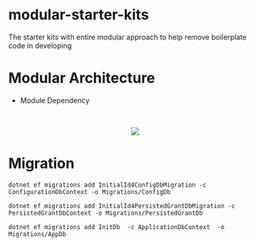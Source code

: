 ﻿# modular-starter-kits
The starter kits with entire modular approach to help remove boilerplate code in developing

# Modular Architecture

- Module Dependency

﻿<p align="center">
  <img align="center" class="image" src="https://github.com/thangchung/modular-starter-kits/blob/master/assets/module-dependency.png">  
</p>

# Migration

```
dotnet ef migrations add InitialId4ConfigDbMigration -c ConfigurationDbContext -o Migrations/ConfigDb
```

```
dotnet ef migrations add InitialId4PersistedGrantDbMigration -c PersistedGrantDbContext -o Migrations/PersistedGrantDb
```

```
dotnet ef migrations add InitDb  -c ApplicationDbContext  -o Migrations/AppDb
```
